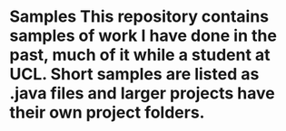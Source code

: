 Samples
This repository contains samples of work I have done in the past, 
much of it while a student at UCL. Short samples are listed as .java files and 
larger projects have their own project folders.
=======
